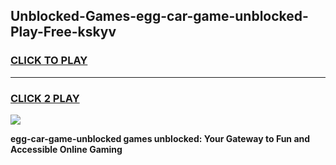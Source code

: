 
## Unblocked-Games-egg-car-game-unblocked-Play-Free-kskyv
<h3>
<a href="https://premium76.site?title=egg-car-game-unblocked&ref=17A">CLICK TO PLAY</a></h3>
<hr>

<h3>
<a href="https://premium76.site?title=egg-car-game-unblocked&ref=17A">CLICK 2 PLAY</a>
  
</h3>

<a href="https://premium76.site?title=egg-car-game-unblocked&ref=17A"><img src="https://clearcache.store/games.png"></a>


**egg-car-game-unblocked games unblocked: Your Gateway to Fun and Accessible Online Gaming**
